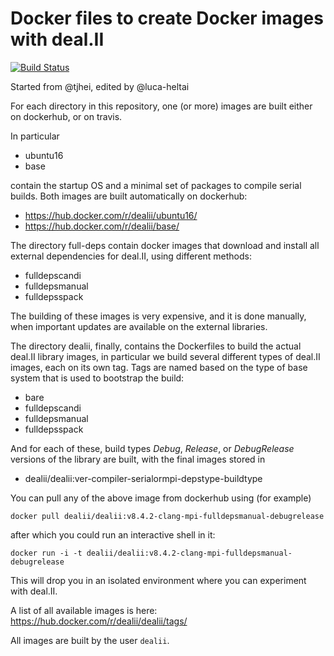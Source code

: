# Docker files to create Docker images with deal.II  

[![Build Status](https://travis-ci.org/dealii/docker-files.svg?branch=master)](https://travis-ci.org/dealii/docker-files)

Started from @tjhei, edited by @luca-heltai

For each directory in this repository, one (or more) images are built either on dockerhub, or on travis. 

In particular

- ubuntu16
- base

contain the startup OS and a minimal set of packages to compile serial builds. Both images are built
automatically on dockerhub:

- https://hub.docker.com/r/dealii/ubuntu16/
- https://hub.docker.com/r/dealii/base/

The directory full-deps contain docker images that download and install all external dependencies
for deal.II, using different methods:

- fulldepscandi  
- fulldepsmanual 
- fulldepsspack

The building of these images is very expensive, and it is done manually, when important updates
are available on the external libraries.

The directory dealii, finally, contains the Dockerfiles to build the actual deal.II library images, 
in particular we build several different types of deal.II images, each on its own tag. Tags are named
based on the type of base system that is used to bootstrap the build:

- bare
- fulldepscandi
- fulldepsmanual
- fulldepsspack

And for each of these, build types *Debug*, *Release*, or *DebugRelease* versions of the library are 
built, with the final images stored in

- dealii/dealii:ver-compiler-serialormpi-depstype-buildtype

You can pull any of the above image from dockerhub using (for example)

    docker pull dealii/dealii:v8.4.2-clang-mpi-fulldepsmanual-debugrelease

after which you could run an interactive shell in it:

    docker run -i -t dealii/dealii:v8.4.2-clang-mpi-fulldepsmanual-debugrelease

This will drop you in an isolated environment where you can experiment with deal.II. 

A list of all available images is here: https://hub.docker.com/r/dealii/dealii/tags/

All images are built by the user `dealii`.
